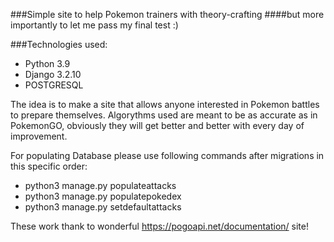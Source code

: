 ###Simple site to help Pokemon trainers with theory-crafting
####but more importantly to let me pass my final test :)

###Technologies used:
+ Python 3.9
+ Django 3.2.10
+ POSTGRESQL

The idea is to make a site that allows anyone interested in Pokemon battles 
to prepare themselves. Algorythms used are meant to be as accurate as in 
PokemonGO, obviously they will get better and better with every day of 
improvement.

For populating Database please use following commands after migrations in this specific order:
+ python3 manage.py populateattacks
+ python3 manage.py populatepokedex
+ python3 manage.py setdefaultattacks

These work thank to wonderful https://pogoapi.net/documentation/ site!